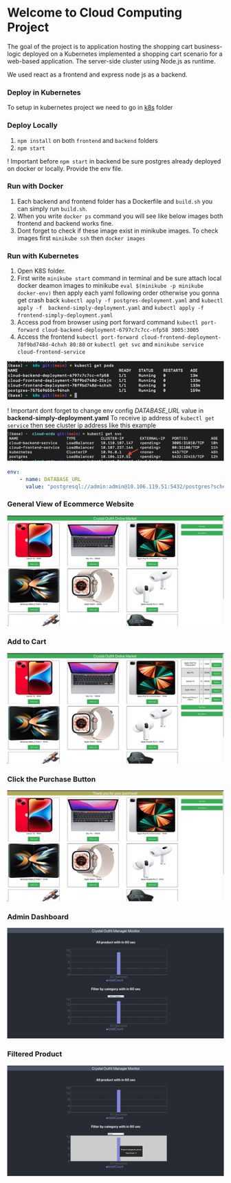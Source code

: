 # Welcome to Cloud Computing Project

The goal of the project is to application hosting the shopping cart business-logic deployed on a Kubernetes implemented a shopping cart scenario for a web-based application. The server-side cluster using Node.js as runtime.

We used react as a frontend and express node js as a backend.

### Deploy in Kubernetes
To setup in kubernetes project we need to go in [k8s](k8s) folder

### Deploy Locally

1. `npm install` on both `frontend` and `backend` folders
2. `npm start`

! Important before `npm start` in backend be sure postgres already deployed on docker or locally. Provide the env file.


### Run with Docker
1. Each backend and frontend folder has a Dockerfile and `build.sh` you can simply run `build.sh`.
2. When you write `docker ps` command you will see like below images both frontend and backend works fine.
3. Dont forget to check if these image exist in minikube images. To check images first `minikube ssh` then `docker images`



### Run with Kubernetes
1. Open K8S folder.
2. First write `minikube start` command in terminal and be sure attach local docker deamon images to minikube `eval $(minikube -p minikube docker-env)` then apply each yaml following order otherwise you gonna get crash back `kubectl apply -f postgres-deployment.yaml` and `kubectl apply -f  backend-simply-deployment.yaml` and `kubectl apply -f frontend-simply-deployment.yaml`
3. Access pod from browser using port forward command `kubectl port-forward cloud-backend-deployment-6797c7c7cc-nfp58 3005:3005`
4. Access the frontend `kubectl port-forward cloud-frontend-deployment-78f9bd748d-4chxh 80:80` or `kubectl get svc` and `minikube service cloud-frontend-service`

![Kubernetes-Pods](images/k8s.png)

! Important dont forget to change env config *DATABASE_URL* value in **backend-simply-deployment.yaml**
To receive ip address of `kubectl get service` then see cluster ip address like this example
![clusterIpAddress](images/clusterIp.png)

```yaml
env:
    - name: DATABASE_URL
      value: "postgresql://admin:admin@10.106.119.51:5432/postgres?schema=public"
```


### General View of Ecommerce Website

![Ecommerce](images/ecom1.png)

### Add to Cart
![Ecommerce1](images/ecom2.png)

### Click the Purchase Button
![Ecommerce2](images/ecom3.png)

### Admin Dashboard
![Admin](images/admin.png)

### Filtered Product
![Admin](images/admin1.png)

